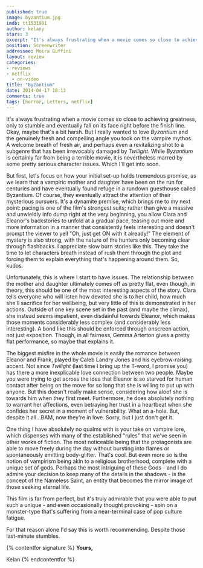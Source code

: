 ```yaml
---
published: true
image: byzantium.jpg
imdb: tt1531901
author: kelany
stars: 3
excerpt: "It's always frustrating when a movie comes so close to achieving greatness, only to stumble and eventually fall on its face right before the finish line."
position: Screenwriter
addressee: Moira Buffini
layout: review
categories:
- reviews
- netflix
  - on-video
title: "Byzantium"
date: 2014-04-17 18:13
comments: true
tags: [horror, Letters, netflix]
---
```

It's always frustrating when a movie comes so close to achieving greatness, only to stumble and eventually fall on its face right before the finish line. Okay, maybe that's a bit harsh. But I really wanted to love _Byzantium_ and the genuinely fresh and compelling angle you took on the vampire mythos.  A welcome breath of fresh air, and perhaps even a revitalizing shot to a subgenre that has been irrevocably damaged by _Twilight_. While _Byzantium_ is certainly far from being a terrible movie, it is nevertheless marred by some pretty serious character issues. Which I'll get into soon.  
  
But first, let's focus on how your initial set-up holds tremendous promise, as we learn that a vampiric mother and daughter have been on the run for centuries and have eventually found refuge in a rundown guesthouse called Byzantium. Of course, they eventually attract the attention of their mysterious pursuers.  It's a dynamite premise, which brings me to my next point: pacing is one of the film's strongest suits; rather than give a massive and unwieldly info dump right at the very beginning, you allow Clara and Eleanor's backstories to unfold at a gradual pace, teasing out more and more information in a manner that consistently feels interesting and doesn't prompt the viewer to yell "Oh, just get ON with it already!"  The element of mystery is also strong, with the nature of the hunters only becoming clear through flashbacks.  I appreciate slow burn stories like this. They  take the time to let characters breath instead of rush them through the plot and forcing them to explain everything that's happening around them. So, kudos.

Unfortunately, this is where I start to have issues. The relationship between the mother and daughter ultimately comes off as pretty flat, even though, in theory, this should be one of the most interesting aspects of the story. Clara tells everyone who will listen how devoted she is to her child, how much she'll sacrifice for her wellbeing, but very little of this is demonstrated in her actions. Outside of one key scene set in the past (and maybe the climax), she instead seems impatient, even disdainful towards Eleanor, which makes those moments considerably less complex (and considerably less interesting). A bond like this should be enforced through onscreen action, not just exposition. Though, in all fairness, Gemma Arterton gives a pretty flat performance, so maybe that explains it.   
  
The biggest misfire in the whole movie is easily the romance between Eleanor and Frank, played by Caleb Landry Jones and his eyebrow-raising accent.  Not since _Twilight_ (last time I bring up the T-word, I promise you) has there a more inexplicable love connection between two people.  Maybe you were trying to get across the idea that Eleanor is so starved for human contact after being on the move for so long that she is willing to put up with anyone. But this doesn't really make sense, considering how aloof she is towards him when they first meet. Furthermore, he does absolutely nothing to warrant her affections, even betraying her trust in a heartbeat when she confides her secret in a moment of vulnerability. What an a-hole. But, despite it all…BAM, now they're in love. Sorry, but I just don't get it.

One thing I have absolutely no qualms with is your take on vampire lore, which dispenses with many of the established "rules" that we've seen in other works of fiction.  The most noticeable being that the protagonists are able to move freely during the day without bursting into flames or spontaneously emitting body-glitter. That's cool. But even more so is the notion of vampirism being akin to a religious brotherhood, complete with a unique set of gods. Perhaps the most intriguing of these Gods - and I do admire your decision to keep many of the details in the shadows - is the concept of the Nameless Saint, an entity that becomes the mirror image of those seeking eternal life.

This film is far from perfect, but it's truly admirable that you were able to put such a unique - and even occasionally thought provoking - spin on a monster-type that's suffering from a near-terminal case of pop culture fatigue. 

For that reason alone I'd say this is worth recommending. Despite those last-minute stumbles.

{% contentfor signature %}
**Yours,**

Kelan
{% endcontentfor %}
